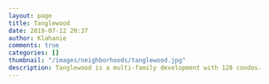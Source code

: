 ```yaml
---
layout: page
title: Tanglewood
date: 2019-07-12 20:37
author: Klahanie
comments: true
categories: []
thumbnail: "/images/neighborhoods/tanglewood.jpg"
description: Tanglewood is a multi-family development with 128 condos. It s located next to the Powerline walking trail and across from the King County Park and Challenger Elementary School.
---
```

<object type="image/svg+xml" data="{{site.url}}images/neighborhoods/tanglewood.svg" class="img-fluid"/>